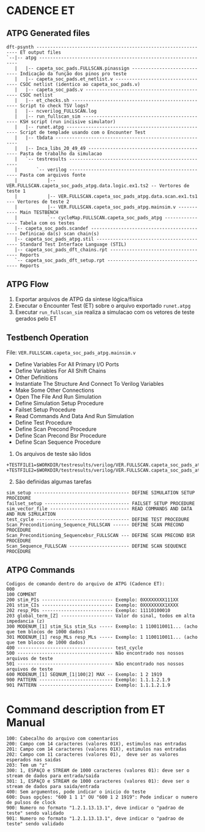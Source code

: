 # CADENCE ET

## ATPG Generated files

```
dft-psynth --------------------------------------------------------------- ET output files
`--|-- atpg --------------------------------------------------------------
   |   |-- capeta_soc_pads.FULLSCAN.pinassign ---------------------------- Indicação da função dos pinos pro teste
   |   |-- capeta_soc_pads.et_netlist.v ---------------------------------- CSOC netlist (identico ao capeta_soc_pads.v)
   |   |-- capeta_soc_pads.v --------------------------------------------- CSOC netlist
   |   |-- et_checks.sh -------------------------------------------------- Script to check TSV logs?
   |   |-- ncverilog_FULLSCAN.log
   |   |-- run_fullscan_sim ---------------------------------------------- KSH script (run incisive simulator)
   |   |-- runet.atpg ---------------------------------------------------- Script de templade usando com o Encounter Test
   |   |-- tbdata --------------------------------------------------------
   |   |-- Inca_libs_20_49_49 -------------------------------------------- Pasta de trabalho da simulacao
   |   `-- testresults ---------------------------------------------------
   |       `-- verilog --------------------------------------------------- Pasta com arquivos fonte
   |           |-- VER.FULLSCAN.capeta_soc_pads_atpg.data.logic.ex1.ts2 -- Vertores de teste 1
   |           |-- VER.FULLSCAN.capeta_soc_pads_atpg.data.scan.ex1.ts1 --- Vertores de teste 2
   |           |-- VER.FULLSCAN.capeta_soc_pads_atpg.mainsim.v ----------- Main TESTBENCH
   |           `-- cycleMap.FULLSCAN.capeta_soc_pads_atpg ---------------- Tabela com os testes
   |-- capeta_soc_pads.scandef ------------------------------------------- Definicao da(s) scan chain(s)
   |-- capeta_soc_pads_atpg.stil ----------------------------------------- Standard Test Interface Language (STIL)
   |-- capeta_soc_pads_dft_chains.rpt ------------------------------------ Reports
   `-- capeta_soc_pads_dft_setup.rpt ------------------------------------- Reports
```

## ATPG Flow

1. Exportar arquivos de ATPG da sintese lógica/física
2. Executar o Encounter Test (ET) sobre o arquivo exportado `runet.atpg`
3. Executar `run_fullscan_sim` realiza a simulacao com os vetores de teste gerados pelo ET


## Testbench Operation

File: `VER.FULLSCAN.capeta_soc_pads_atpg.mainsim.v`

- Define Variables For All Primary I/O Ports
- Define Variables For All Shift Chains
- Other Definitions
- Instantiate The Structure And Connect To Verilog Variables
- Make Some Other Connections
- Open The File And Run Simulation
- Define Simulation Setup Procedure
- Failset Setup Procedure
- Read Commands And Data And Run Simulation
- Define Test Procedure
- Define Scan Precond Procedure
- Define Scan Precond Bsr Procedure
- Define Scan Sequence Procedure

1. Os arquivos de teste são lidos

```
+TESTFILE1=$WORKDIR/testresults/verilog/VER.FULLSCAN.capeta_soc_pads_atpg.data.scan.ex1.ts1
+TESTFILE2=$WORKDIR/testresults/verilog/VER.FULLSCAN.capeta_soc_pads_atpg.data.logic.ex1.ts2
```

2. São definidas algumas tarefas

```
sim_setup ----------------------------------- DEFINE SIMULATION SETUP PROCEDURE
failset_setup ------------------------------- FAILSET SETUP PROCEDURE
sim_vector_file ----------------------------- READ COMMANDS AND DATA AND RUN SIMULATION
test_cycle ---------------------------------- DEFINE TEST PROCEDURE
Scan_Preconditioning_Sequence_FULLSCAN ------ DEFINE SCAN PRECOND PROCEDURE
Scan_Preconditioning_Sequencebsr_FULLSCAN --- DEFINE SCAN PRECOND BSR PROCEDURE
Scan_Sequence_FULLSCAN ---------------------- DEFINE SCAN SEQUENCE PROCEDURE
```

## ATPG Commands
```
Codigos de comando dentro do arquivo de ATPG (Cadence ET):
000
100 COMMENT
200 stim_PIs -------------------------- Exemplo: 0XXXXXXXX111XX
201 stim_CIs -------------------------- Exemplo: 0XXXXXXXX1XXXX
202 resp_POs -------------------------- Exemplo: 11110100010
203 global_term_[Z] ------------------- Valor do sinal, todos em alta impedancia (z)
300 MODENUM_[1] stim_SLs stim_SLs ----- Exemplo: 1 1100110011... (acho que tem blocos de 1000 dados)
301 MODENUM_[1] resp_MLs resp_MLs ----- Exemplo: 1 1100110011... (acho que tem blocos de 1000 dados)
400 ----------------------------------- test_cycle
500 ----------------------------------- Não encontrado nos nossos arquivos de teste
501 ----------------------------------- Não encontrado nos nossos arquivos de teste
600 MODENUM_[1] SEQNUM_[1|100|2] MAX -- Exemplo: 1 2 1919
900 PATTERN --------------------------- Exemplo: 1.1.1.2.1.9
901 PATTERN --------------------------- Exemplo: 1.1.1.2.1.9
```

# Command description from ET Manual

```
100: Cabecalho do arquivo com comentarios
200: Campo com 14 caracteres (valores 01X), estimulos nas entradas
201: Campo com 14 caracteres (valores 01X), estimulos nas entradas
202: Campo com 11 caracteres (valores 01),  deve ser as valores esperados nas saidas
203: Tem um "z"
300: 1, ESPAÇO e STREAM de 1000 caracteres (valores 01): deve ser o stream de dados para entrada/saida
301: 1, ESPAÇO e STREAM de 1000 caracteres (valores 01): deve ser o stream de dados para saida/entrada
400: Sem argumentos, pode indicar o inicio do teste
600: Duas opções: "600 1 1 1" OU "600 1 2 1919": Pode indicar o numero de pulsos de clock
900: Numero no formato "1.2.1.13.13.1", deve indicar o "padrao de teste" sendo validado
901: Numero no formato "1.2.1.13.13.1", deve indicar o "padrao de teste" sendo validado
```
